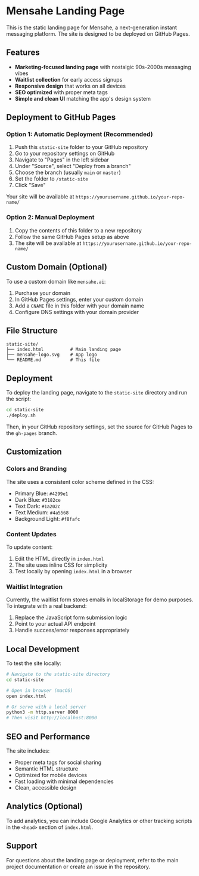 # Mensahe Landing Page

This is the static landing page for Mensahe, a next-generation instant messaging platform. The site is designed to be deployed on GitHub Pages.

## Features

- **Marketing-focused landing page** with nostalgic 90s-2000s messaging vibes
- **Waitlist collection** for early access signups
- **Responsive design** that works on all devices
- **SEO optimized** with proper meta tags
- **Simple and clean UI** matching the app's design system

## Deployment to GitHub Pages

### Option 1: Automatic Deployment (Recommended)

1. Push this `static-site` folder to your GitHub repository
2. Go to your repository settings on GitHub
3. Navigate to "Pages" in the left sidebar
4. Under "Source", select "Deploy from a branch"
5. Choose the branch (usually `main` or `master`)
6. Set the folder to `/static-site`
7. Click "Save"

Your site will be available at `https://yourusername.github.io/your-repo-name/`

### Option 2: Manual Deployment

1. Copy the contents of this folder to a new repository
2. Follow the same GitHub Pages setup as above
3. The site will be available at `https://yourusername.github.io/your-repo-name/`

## Custom Domain (Optional)

To use a custom domain like `mensahe.ai`:

1. Purchase your domain
2. In GitHub Pages settings, enter your custom domain
3. Add a `CNAME` file in this folder with your domain name
4. Configure DNS settings with your domain provider

## File Structure

```
static-site/
├── index.html          # Main landing page
├── mensahe-logo.svg    # App logo
└── README.md           # This file
```

## Deployment

To deploy the landing page, navigate to the `static-site` directory and run the script:

```bash
cd static-site
./deploy.sh
```

Then, in your GitHub repository settings, set the source for GitHub Pages to the `gh-pages` branch.

## Customization

### Colors and Branding
The site uses a consistent color scheme defined in the CSS:
- Primary Blue: `#4299e1`
- Dark Blue: `#3182ce`
- Text Dark: `#1a202c`
- Text Medium: `#4a5568`
- Background Light: `#f8fafc`

### Content Updates
To update content:
1. Edit the HTML directly in `index.html`
2. The site uses inline CSS for simplicity
3. Test locally by opening `index.html` in a browser

### Waitlist Integration
Currently, the waitlist form stores emails in localStorage for demo purposes. To integrate with a real backend:

1. Replace the JavaScript form submission logic
2. Point to your actual API endpoint
3. Handle success/error responses appropriately

## Local Development

To test the site locally:

```bash
# Navigate to the static-site directory
cd static-site

# Open in browser (macOS)
open index.html

# Or serve with a local server
python3 -m http.server 8000
# Then visit http://localhost:8000
```

## SEO and Performance

The site includes:
- Proper meta tags for social sharing
- Semantic HTML structure
- Optimized for mobile devices
- Fast loading with minimal dependencies
- Clean, accessible design

## Analytics (Optional)

To add analytics, you can include Google Analytics or other tracking scripts in the `<head>` section of `index.html`.

## Support

For questions about the landing page or deployment, refer to the main project documentation or create an issue in the repository. 